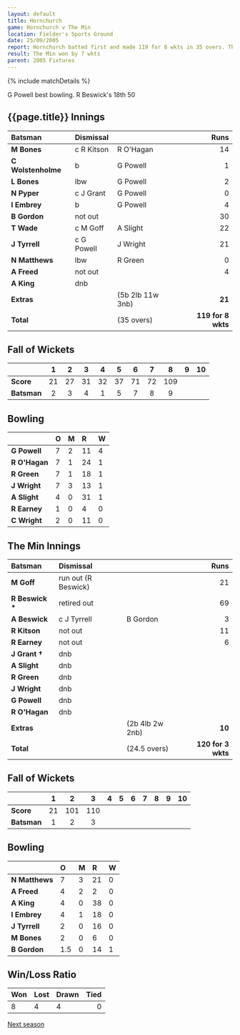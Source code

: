 ```yaml
---
layout: default
title: Hornchurch
game: Hornchurch v The Min
location: Fielder's Sports Ground
date: 25/09/2005
report: Hornchurch batted first and made 119 for 8 wkts in 35 overs. The Min replied with 120 for 3 wkts in 24.5 overs
result: The Min won by 7 wkts
parent: 2005 Fixtures
---
```


{% include matchDetails %}

G Powell best bowling. R Beswick's 18th 50

## {{page.title}} Innings

| Batsman | Dismissal |  | Runs |
|:---|:---|---|---:|
| **M Bones** | c R Kitson | R O'Hagan | 14 |
| **C Wolstenholme** | b | G Powell | 1 |
| **L Bones** | lbw | G Powell | 2 |
| **N Pyper** | c J Grant | G Powell | 0 |
| **I Embrey** | b | G Powell | 4 |
| **B Gordon** | not out |  | 30 |
| **T Wade** | c M Goff | A Slight | 22 |
| **J Tyrrell** | c G Powell | J Wright | 21 |
| **N Matthews** | lbw | R Green | 0 |
| **A Freed** | not out |  | 4 |
| **A King** | dnb |  |  |
| **Extras** | | (5b 2lb 11w 3nb) | **21** |
| **Total** | | (35 overs) | **119 for 8 wkts** |

## Fall of Wickets

| | 1 | 2 | 3 | 4 | 5 | 6 | 7 | 8 | 9 | 10 |
|---|:---:|:---:|:---:|:---:|:---:|:---:|:---:|:---:|:---:|:---:|
| **Score** | 21 | 27 | 31 | 32 | 37 | 71 | 72 | 109 |  |  |
| **Batsman** | 2 | 3 | 4 | 1 | 5 | 7 | 8 | 9 |  |  |

## Bowling

| | O | M | R | W |
|---|:---|:---|:---|:---|
| **G Powell** | 7 | 2 | 11 | 4 |
| **R O'Hagan** | 7 | 1 | 24 | 1 |
| **R Green** | 7 | 1 | 18 | 1 |
| **J Wright** | 7 | 3 | 13 | 1 |
| **A Slight** | 4 | 0 | 31 | 1 |
| **R Earney** | 1 | 0 | 4 | 0 |
| **C Wright** | 2 | 0 | 11 | 0 |

## The Min Innings

| Batsman | Dismissal |  | Runs |
|:---|:---|---|---:|
| **M Goff** | run out (R Beswick) |  | 21 |
| **R Beswick &#42;** | retired out |  | 69 |
| **A Beswick** | c J Tyrrell | B Gordon | 3 |
| **R Kitson** | not out |  | 11 |
| **R Earney** | not out |  | 6 |
| **J Grant &#8224;** | dnb |  |  |
| **A Slight** | dnb |  |  |
| **R Green** | dnb |  |  |
| **J Wright** | dnb |  |  |
| **G Powell** | dnb |  |  |
| **R O'Hagan** | dnb |  |  |
| **Extras** | | (2b 4lb 2w 2nb) | **10** |
| **Total** | | (24.5 overs) | **120 for 3 wkts** |

## Fall of Wickets

| | 1 | 2 | 3 | 4 | 5 | 6 | 7 | 8 | 9 | 10 |
|---|:---:|:---:|:---:|:---:|:---:|:---:|:---:|:---:|:---:|:---:|
| **Score** | 21 | 101 | 110 |  |  |  |  |  |  |  |
| **Batsman** | 1 | 2 | 3 |  |  |  |  |  |  |  |

## Bowling

| | O | M | R | W |
|---|:---|:---|:---|:---|
| **N Matthews** | 7 | 3 | 21 | 0 |
| **A Freed** | 4 | 2 | 2 | 0 |
| **A King** | 4 | 0 | 38 | 0 |
| **I Embrey** | 4 | 1 | 18 | 0 |
| **J Tyrrell** | 2 | 0 | 16 | 0 |
| **M Bones** | 2 | 0 | 6 | 0 |
| **B Gordon** | 1.5 | 0 | 14 | 1 |

## Win/Loss Ratio

| Won | Lost | Drawn | Tied |
|:---|:---|:---|---:|
| 8 | 4 | 4 | 0 |

[Next season](../2006)